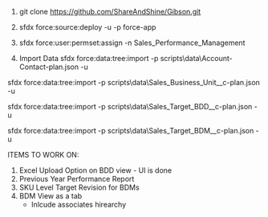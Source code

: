 
1. git clone https://github.com/ShareAndShine/Gibson.git

2. sfdx force:source:deploy -u <ReplaceWothOrgAliasName> -p force-app

3. sfdx force:user:permset:assign -n Sales_Performance_Management

4. Import Data
sfdx force:data:tree:import -p scripts\data\Account-Contact-plan.json -u <ReplaceWothOrgAliasName>

sfdx force:data:tree:import -p scripts\data\Sales_Business_Unit__c-plan.json -u <ReplaceWothOrgAliasName>

sfdx force:data:tree:import -p scripts\data\Sales_Target_BDD__c-plan.json -u <ReplaceWothOrgAliasName>

sfdx force:data:tree:import -p scripts\data\Sales_Target_BDM__c-plan.json -u <ReplaceWothOrgAliasName>



ITEMS TO WORK ON:
1. Excel Upload Option on BDD view - UI is done
2. Previous Year Performance Report
3. SKU Level Target Revision for BDMs
4. BDM View as a tab
	- Inlcude associates hirearchy